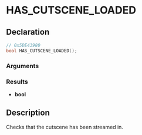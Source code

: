 # HAS_CUTSCENE_LOADED

## Declaration
```cpp
// 0x5DE43980
bool HAS_CUTSCENE_LOADED();
```

### Arguments

### Results
- **bool**

## Description
Checks that the cutscene has been streamed in.